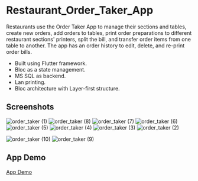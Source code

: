 # Restaurant_Order_Taker_App


Restaurants use the Order Taker App to manage their sections and tables, create new orders, add orders to tables, 
print order preparations to different restaurant sections' printers, split the bill, and transfer order items from one table to another.
The app has an order history to edit, delete, and re-print order bills.
- Built using Flutter framework.
- Bloc  as a state management.
- MS SQL as backend.
- Lan printing.
- Bloc architecture with Layer-first structure.

## Screenshots
![order_taker (1)](https://github.com/Omarg7/Restaurant_Order_Taker_App/assets/47927337/973ee197-cf81-488c-8bbb-af5169c5945e)
![order_taker (8)](https://github.com/Omarg7/Restaurant_Order_Taker_App/assets/47927337/006ec173-a827-41ff-9cad-eba043aef0d9)
![order_taker (7)](https://github.com/Omarg7/Restaurant_Order_Taker_App/assets/47927337/d4dc5ee5-2db6-4be1-92a8-4767b7113183)
![order_taker (6)](https://github.com/Omarg7/Restaurant_Order_Taker_App/assets/47927337/6c2a37c7-70e1-4690-a623-3b0885f47dec)
![order_taker (5)](https://github.com/Omarg7/Restaurant_Order_Taker_App/assets/47927337/1771bd86-c624-4251-bf15-6c8fa73bb7cb)
![order_taker (4)](https://github.com/Omarg7/Restaurant_Order_Taker_App/assets/47927337/3bd646ed-6aed-4bde-8402-7c170f236b52)
![order_taker (3)](https://github.com/Omarg7/Restaurant_Order_Taker_App/assets/47927337/e3d2a0ff-8860-4446-8bec-68d9e62c29e0)
![order_taker (2)](https://github.com/Omarg7/Restaurant_Order_Taker_App/assets/47927337/d809fd41-ff3d-473a-9c5b-085462faff87)

![order_taker (10)](https://github.com/Omarg7/Restaurant_Order_Taker_App/assets/47927337/8cea2335-a755-410f-85b5-81d516f58532)
![order_taker (9)](https://github.com/Omarg7/Restaurant_Order_Taker_App/assets/47927337/3963535e-ce61-4cce-8ffd-9cdbb907a599)

## App Demo
[App Demo](https://drive.google.com/drive/folders/1I2R18IXntEobb2Qr96lV9D118NaURUgo)
